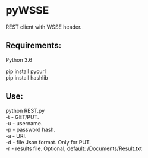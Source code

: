 # pyWSSE

REST client with WSSE header.

## Requirements:

Python 3.6

pip install pycurl  
pip install hashlib

## Use:

python REST.py  
-t - GET/PUT.  
-u - username.  
-p - password hash.  
-a - URI.  
-d - file Json format. Only for PUT.  
-r - results file. Optional, default: <USERPROFILE>/Documents/Result.txt